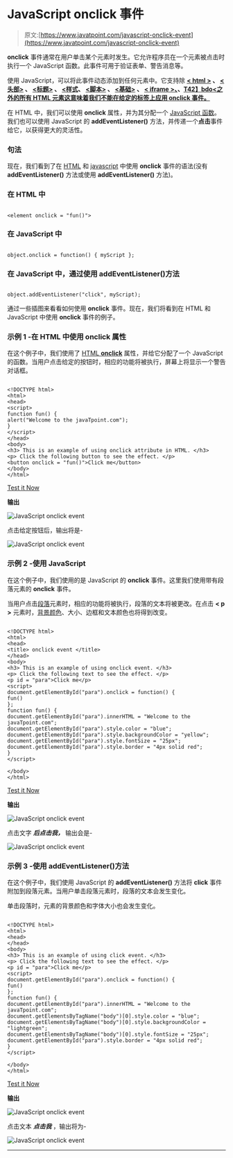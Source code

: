# JavaScript onclick 事件

> 原文:[https://www.javatpoint.com/javascript-onclick-event](https://www.javatpoint.com/javascript-onclick-event)

**onclick** 事件通常在用户单击某个元素时发生。它允许程序员在一个元素被点击时执行一个 JavaScript 函数。此事件可用于验证表单、警告消息等。

使用 JavaScript，可以将此事件动态添加到任何元素中。它支持除 **[< html >](https://www.javatpoint.com/html-html-tag) 、 [<头部>](https://www.javatpoint.com/html-head) 、 [<标题>](https://www.javatpoint.com/html-title) 、 [<样式](https://www.javatpoint.com/html-style)、 [<脚本>](https://www.javatpoint.com/html-script-tag) 、 [<基础>](https://www.javatpoint.com/html-base-tag) 、 [< iframe >、](https://www.javatpoint.com/html-iframes)、[T42】bdo<之外的所有 HTML 元素这意味着我们不能在给定的标签上应用 **onclick** 事件。](https://www.javatpoint.com/html-bdo-tag)**

在 HTML 中，我们可以使用 **onclick** 属性，并为其分配一个 [JavaScript 函数](https://www.javatpoint.com/javascript-function)。我们也可以使用 JavaScript 的 **addEventListener()** 方法，并传递一个**点击**事件给它，以获得更大的灵活性。

### 句法

现在，我们看到了在 [HTML](https://www.javatpoint.com/html-tutorial) 和 [javascript](https://www.javatpoint.com/javascript-tutorial) 中使用 **onclick** 事件的语法(没有 **addEventListener()** 方法或使用 **addEventListener()** 方法)。

### 在 HTML 中

```

<element onclick = "fun()">

```

### 在 JavaScript 中

```

object.onclick = function() { myScript };

```

### 在 JavaScript 中，通过使用 addEventListener()方法

```

object.addEventListener("click", myScript);

```

通过一些插图来看看如何使用 **onclick** 事件。现在，我们将看到在 HTML 和 JavaScript 中使用 **onclick** 事件的例子。

### 示例 1 -在 HTML 中使用 onclick 属性

在这个例子中，我们使用了 [HTML **onclick**](https://www.javatpoint.com/html-button-onclick) 属性，并给它分配了一个 JavaScript 的函数。当用户点击给定的按钮时，相应的功能将被执行，屏幕上将显示一个警告对话框。

```

<!DOCTYPE html>
<html>
<head>
<script>
function fun() {
alert("Welcome to the javaTpoint.com");
}
</script>
</head>
<body>
<h3> This is an example of using onclick attribute in HTML. </h3>
<p> Click the following button to see the effect. </p>
<button onclick = "fun()">Click me</button>
</body>
</html>

```

[Test it Now](https://www.javatpoint.com/oprweb/test.jsp?filename=javascript-onclick-event1)

**输出**

![JavaScript onclick event](../Images/713a6fb8003259f448ba713883288439.png)

点击给定按钮后，输出将是-

![JavaScript onclick event](../Images/168b0b44e98eca51d6e13b1e53f97ef7.png)

### 示例 2 -使用 JavaScript

在这个例子中，我们使用的是 JavaScript 的 **onclick** 事件。这里我们使用带有段落元素的 **onclick** 事件。

当用户点击[段落](https://www.javatpoint.com/html-paragraph)元素时，相应的功能将被执行，段落的文本将被更改。在点击 **< p >** 元素时，[背景颜色](https://www.javatpoint.com/html-background-color)、大小、边框和文本颜色也将得到改变。

```

<!DOCTYPE html>
<html>
<head>
<title> onclick event </title>
</head>
<body>
<h3> This is an example of using onclick event. </h3>
<p> Click the following text to see the effect. </p>
<p id = "para">Click me</p>
<script>
document.getElementById("para").onclick = function() {
fun()
};
function fun() {
document.getElementById("para").innerHTML = "Welcome to the javaTpoint.com";
document.getElementById("para").style.color = "blue";
document.getElementById("para").style.backgroundColor = "yellow";
document.getElementById("para").style.fontSize = "25px";
document.getElementById("para").style.border = "4px solid red"; 
}
</script>

</body>
</html>

```

[Test it Now](https://www.javatpoint.com/oprweb/test.jsp?filename=javascript-onclick-event2)

**输出**

![JavaScript onclick event](../Images/b053951580d8054fc5ea71732f86d2f8.png)

点击文字 ***后点击我，*** 输出会是-

![JavaScript onclick event](../Images/ea2624ad8045a69b7b9788b2e194e435.png)

### 示例 3 -使用 addEventListener()方法

在这个例子中，我们使用 JavaScript 的 **addEventListener()** 方法将 **click** 事件附加到段落元素。当用户单击段落元素时，段落的文本会发生变化。

单击段落时，元素的背景颜色和字体大小也会发生变化。

```

<!DOCTYPE html>
<html>
<head>
</head>
<body>
<h3> This is an example of using click event. </h3>
<p> Click the following text to see the effect. </p>
<p id = "para">Click me</p>
<script>
document.getElementById("para").onclick = function() {
fun()
};
function fun() {
document.getElementById("para").innerHTML = "Welcome to the javaTpoint.com";
document.getElementsByTagName("body")[0].style.color = "blue";
document.getElementsByTagName("body")[0].style.backgroundColor = "lightgreen";
document.getElementsByTagName("body")[0].style.fontSize = "25px";
document.getElementById("para").style.border = "4px solid red"; 
}
</script>

</body>
</html>

```

[Test it Now](https://www.javatpoint.com/oprweb/test.jsp?filename=javascript-onclick-event3)

**输出**

![JavaScript onclick event](../Images/70d2dc7c3cfe2f6fc23a67be5036c3a2.png)

点击文本 ***点击我*** ，输出将为-

![JavaScript onclick event](../Images/46218c5ce07889077b8e08d6db86cf47.png)

* * *